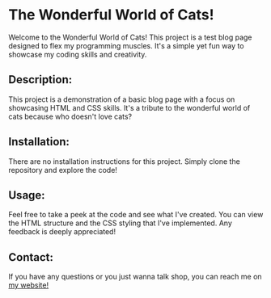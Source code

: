 <h1>
  The Wonderful World of Cats!
</h1>
<p>
  Welcome to the Wonderful World of Cats! This project is a test blog page designed to flex my programming muscles. It's a simple yet fun way to showcase my coding skills and creativity.
</p>

<h2>Description:</h2>
<p>This project is a demonstration of a basic blog page with a focus on showcasing HTML and CSS skills. It's a tribute to the wonderful world of cats because who doesn't love cats?</p>

<h2>Installation:</h2>
<p>There are no installation instructions for this project. Simply clone the repository and explore the code!</p>

<h2>Usage:</h2>
<p>Feel free to take a peek at the code and see what I've created. You can view the HTML structure and the CSS styling that I've implemented. Any feedback is deeply appreciated!</p>

<h2>Contact:</h2>
<p>If you have any questions or you just wanna talk shop, you can reach me on <a href="https://www.alixskye.com">my website!</a></p>
